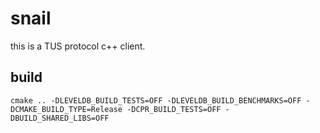 # snail
this is a TUS protocol c++ client.

## build
```shell
cmake .. -DLEVELDB_BUILD_TESTS=OFF -DLEVELDB_BUILD_BENCHMARKS=OFF -DCMAKE_BUILD_TYPE=Release -DCPR_BUILD_TESTS=OFF -DBUILD_SHARED_LIBS=OFF

```
